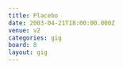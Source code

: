 ```yaml
---
title: Placebo
date: 2003-04-21T18:00:00.000Z
venue: v2
categories: gig
board: 8
layout: gig
---
```


